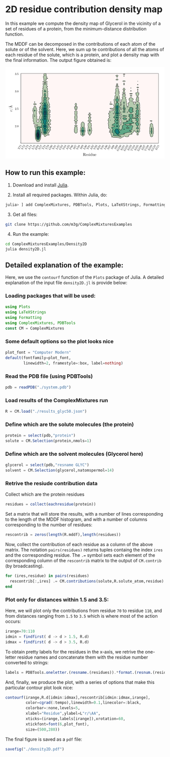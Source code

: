 # 2D residue contribution density map

In this example we compute the density map of Glycerol in the vicinity of a set of residues of a protein, from the minimum-distance distribution function. 

The MDDF can be decomposed in the contributions of each atom of the solute or of the solvent. Here, we sum up te contributions of all the atoms of each residue of the solute, which is a protein, and plot a density map with the final information. The output figure obtained is:

<center>
<img src="./density2D.png">
</center>

## How to run this example:

1. Download and install [Julia](https://julialang.org).

2. Install all required packages. Within Julia, do:
```julia
julia> ] add ComplexMixtures, PDBTools, Plots, LaTeXStrings, Formatting
```

3. Get all files: 
```bash
git clone https://github.com/m3g/ComplexMixturesExamples
```

4. Run the example:
```bash
cd ComplexMixturesExamples/Density2D
julia density2D.jl
```

## Detailed explanation of the example:

Here, we use the `contourf` function of the `Plots` package of Julia. A detailed explanation of the input file `density2D.jl` is provide below: 

### Loading packages that will be used:


```julia
using Plots
using LaTeXStrings
using Formatting
using ComplexMixtures, PDBTools
const CM = ComplexMixtures
```

### Some default options so the plot looks nice
```julia
plot_font = "Computer Modern"
default(fontfamily=plot_font,
        linewidth=2, framestyle=:box, label=nothing)
```

### Read the PDB file (using PDBTools)
```julia
pdb = readPDB("./system.pdb")
```

### Load results of the ComplexMixtures run
```julia
R = CM.load("./results_glyc50.json")  
```

### Define which are the solute molecules (the protein)
```julia
protein = select(pdb,"protein")
solute = CM.Selection(protein,nmols=1)
```

### Define which are the solvent molecules (Glycerol here)
```julia
glycerol = select(pdb,"resname GLYC")
solvent = CM.Selection(glycerol,natomspermol=14)
```

### Retrive the resiude contribution data

Collect which are the protein residues 
```julia
residues = collect(eachresidue(protein))
```

Set a matrix that will store the results, with a number of lines corresponding to the length of the MDDF histogram, and with a number of columns corresponding to the number of residues:
```julia
rescontrib = zeros(length(R.mddf),length(residues))
```

Now, collect the contribution of each residue as a column of the above matrix. The notation `pairs(residues)` returns tuples containg the index `ires` and the corresponding residue. The `.=` symbol sets each element of the corresponding column of the  `rescontrib` matrix to the output of `CM.contrib` (by broadcasting).  
```julia
for (ires,residue) in pairs(residues)
  rescontrib[:,ires] .= CM.contributions(solute,R.solute_atom,residue)
end
```

### Plot only for distances within 1.5 and 3.5:

Here, we will plot only the contributions from residue `70` to residue `110`, and from distances ranging from `1.5` to `3.5` which is where most of the action occurs:
```julia
irange=70:110
idmin = findfirst( d -> d > 1.5, R.d)
idmax = findfirst( d -> d > 3.5, R.d)
```

To obtain pretty labels for the residues in the x-axis, we retrive the one-letter residue names and concatenate them with the residue number converted to strings:

```julia
labels = PDBTools.oneletter.(resname.(residues)).*format.(resnum.(residues))
```

And, finally, we produce the plot, with a series of options that make this particular contour plot look nice:

```julia
contourf(irange,R.d[idmin:idmax],rescontrib[idmin:idmax,irange],
         color=cgrad(:tempo),linewidth=0.1,linecolor=:black,
         colorbar=:none,levels=5,
         xlabel="Residue",ylabel=L"r/\AA",
         xticks=(irange,labels[irange]),xrotation=60,
         xtickfont=font(6,plot_font),
         size=(500,280))
```

The final figure is saved as a `pdf` file:
```julia
savefig("./density2D.pdf")
```





